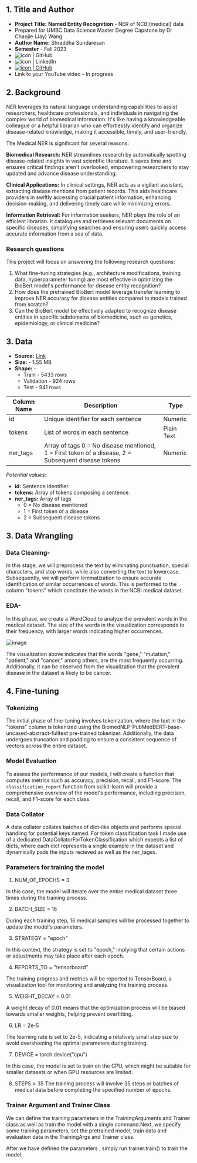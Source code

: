 ## 1. Title and Author

- **Project Title:** **Named Entity Recognition** - NER of NCBI(medical) data
- Prepared for UMBC Data Science Master Degree Capstone by Dr Chaojie (Jay) Wang
- **Author Name:** Shraddha Sundaresan
- **Semester** - Fall 2023
- <a href="https://github.com/Shraddha-boop"><img align="left" src="https://img.shields.io/badge/-GitHub-CD5C5C?logo=github&style=flat" alt="icon | GitHub"/></a> 
- <a href="https://www.linkedin.com/in/shraddha-sundaresan-676b8b93/"><img align="left" src="https://img.shields.io/badge/-LinkedIn-1E90FF?logo=linkedin&style=flat" alt="icon | LinkedIn"/></a>
- <a href="https://github.com/DATA-606-2023-FALL-MONDAY/Sundaresan_Shraddha/blob/main/docs/Presentation/Capstone.pptx"><img src="https://img.shields.io/badge/-PowerPoint Presentation Download-B7472A?logo=microsoftpowerpoint&style=flat" alt="icon | GitHub"/></a>  
- Link to your YouTube video - In progress
  
      
## 2. Background

NER leverages its natural language understanding capabilities to assist researchers, healthcare professionals, and individuals in navigating the complex world of biomedical information. It's like having a knowledgeable colleague or a helpful librarian who can effortlessly identify and organize disease-related knowledge, making it accessible, timely, and user-friendly.

The Medical NER is significant for several reasons:

**Biomedical Research:** NER streamlines research by automatically spotting disease-related insights in vast scientific literature. It saves time and ensures critical findings aren't overlooked, empowering researchers to stay updated and advance disease understanding.

**Clinical Applications:** In clinical settings, NER acts as a vigilant assistant, extracting disease mentions from patient records. This aids healthcare providers in swiftly accessing crucial patient information, enhancing decision-making, and delivering timely care while minimizing errors.

**Information Retrieval:** For information seekers, NER plays the role of an efficient librarian. It catalogues and retrieves relevant documents on specific diseases, simplifying searches and ensuring users quickly access accurate information from a sea of data.


### Research questions

This project will focus on answering the following research questions:

1. What fine-tuning strategies (e.g., architecture modifications, training data, hyperparameter tuning) are most effective in optimizing the BioBert model's performance for disease entity recognition?
2. How does the pretrained BioBert model leverage transfer learning to improve NER accuracy for disease entities compared to models trained from scratch?
3. Can the BioBert model be effectively adapted to recognize disease entities in specific subdomains of biomedicine, such as genetics, epidemiology, or clinical medicine?  


## 3. Data 

- **Source:** [Link](https://huggingface.co/datasets/ncbi_disease)  
- **Size:** - 1.55 MB 
- **Shape:** -
  - Train - 5433 rows
  - Validation - 924 rows
  - Test - 941 rows

  
| Column Name           | Description                                                   | Type             |
| ----------------------| ------------------------------------------------------------- | ----------------- |
| id                    | Unique identifier for each sentence                           | Numeric          |
| tokens                | List of words in each sentence                                | Plain Text       |
| ner_tags              | Array of tags  0 = No disease mentioned, 1 = First token of a disease, 2 = Subsequent disease tokens                      | Numeric    |


*Potential values:*

- **id:** Sentence identifier.
- **tokens:** Array of tokens composing a sentence.
- **ner_tags:** Array of tags
  - 0 = No disease mentioned 
  - 1 = First token of a disease 
  - 2 = Subsequent disease tokens

## 3. Data Wrangling
### Data Cleaning-

In this stage, we will preprocess the text by eliminating punctuation, special characters, and stop words, while also converting the text to lowercase. Subsequently, we will perform lemmatization to ensure accurate identification of similar occurrences of words. This is performed to the column "tokens" which constitute the words in the NCBI medical dataset.

### EDA-

In this phase, we create a WordCloud to analyze the prevalent words in the medical dataset. The size of the words in the visualization corresponds to their frequency, with larger words indicating higher occurrences.

![image](https://github.com/DATA-606-2023-FALL-MONDAY/Sundaresan_Shraddha/assets/55248640/02c0ba1c-c921-4709-b47f-51ec46343a69)

The visualization above indicates that the words "gene," "mutation," "patient," and "cancer," among others, are the most frequently occurring. Additionally, it can be observed from the visualization that the prevalent disease in the dataset is likely to be cancer.

## 4. Fine-tuning
### Tokenizing

The initial phase of fine-tuning involves tokenization, where the text in the "tokens" column is tokenized using the BiomedNLP-PubMedBERT-base-uncased-abstract-fulltext pre-trained tokenizer. Additionally, the data undergoes truncation and padding to ensure a consistent sequence of vectors across the entire dataset.

### Model Evaluation

To assess the performance of our models, I will create a function that computes metrics such as accuracy, precision, recall, and F1-score. The `classification_report` function from scikit-learn will provide a comprehensive overview of the model's performance, including precision, recall, and F1-score for each class.

### Data Collator

A data collator collates batches of dict-like objects and performs special handling for potential keys named. For token classification task I made use of a dedicated DataCollatorForTokenClassification which expects a list of dicts, where each dict represents a single example in the dataset and dynamically pads the inputs recieved as well as the ner_tages.

### Parameters for training the model
1. NUM_OF_EPOCHS = 3

In this case, the model will iterate over the entire medical dataset three times during the training process.

2. BATCH_SIZE = 16

During each training step, 16 medical samples will be processed together to update the model's parameters.

3. STRATEGY = "epoch"

In this context, the strategy is set to "epoch," implying that certain actions or adjustments may take place after each epoch.

4. REPORTS_TO = "tensorboard"

The training progress and metrics will be reported to TensorBoard, a visualization tool for monitoring and analyzing the training process.

5. WEIGHT_DECAY = 0.01

A weight decay of 0.01 means that the optimization process will be biased towards smaller weights, helping prevent overfitting.

6. LR = 2e-5

The learning rate is set to 2e-5, indicating a relatively small step size to avoid overshooting the optimal parameters during training.

7. DEVICE = torch.device("cpu")

In this case, the model is set to train on the CPU, which might be suitable for smaller datasets or when GPU resources are limited.

8. STEPS = 35
The training process will involve 35 steps or batches of medical data before completing the specified number of epochs.


### Trainer Argument and Trainer Class

We can define the training parameters in the TrainingArguments and Trainer class as well as train the model with a single command.Next, we specify some training parameters, set the pretrained model, train data and evaluation data in the TrainingArgs and Trainer class.

After we have defined the parameters , simply run trainer.train() to train the model.
